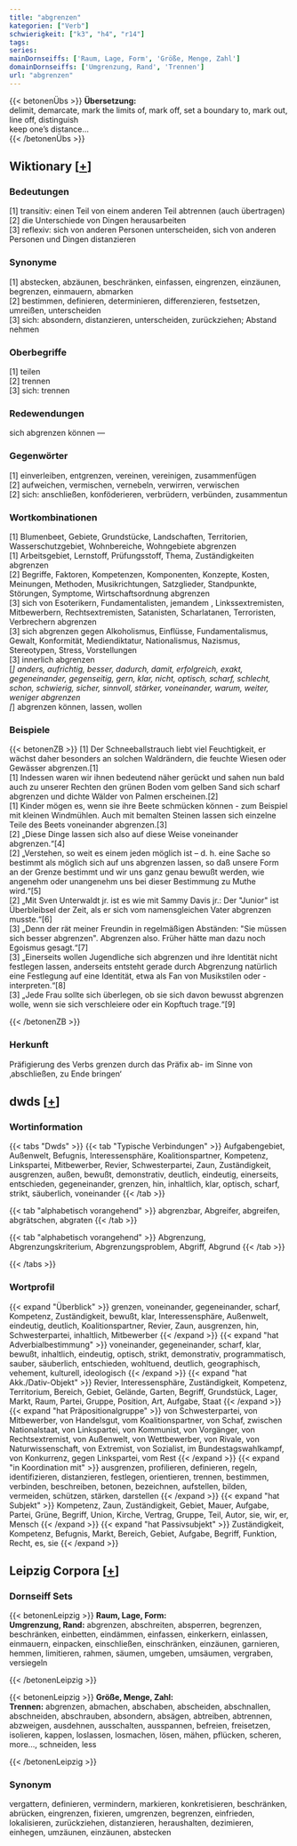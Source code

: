 ```yaml
---
title: "abgrenzen"
kategorien: ["Verb"]
schwierigkeit: ["k3", "h4", "r14"]
tags:
series:
mainDornseiffs: ['Raum, Lage, Form', 'Größe, Menge, Zahl']
domainDornseiffs: ['Umgrenzung, Rand', 'Trennen']
url: "abgrenzen"
---
```


{{< betonenÜbs >}}
**Übersetzung:**  
delimit, demarcate, mark the limits of, mark off, set a boundary to, mark out, line off, distinguish  
keep one’s distance...  
{{< /betonenÜbs >}}

## Wiktionary [[+](https://de.wiktionary.org/wiki/abgrenzen)]

### Bedeutungen
[1] transitiv: einen Teil von einem anderen Teil abtrennen (auch übertragen)  
[2] die Unterschiede von Dingen herausarbeiten  
[3] reflexiv: sich von anderen Personen unterscheiden, sich von anderen Personen und Dingen distanzieren  

### Synonyme
[1] abstecken, abzäunen, beschränken, einfassen, eingrenzen, einzäunen, begrenzen, einmauern, abmarken  
[2] bestimmen, definieren, determinieren, differenzieren, festsetzen, umreißen, unterscheiden  
[3] sich: absondern, distanzieren, unterscheiden, zurückziehen; Abstand nehmen  

### Oberbegriffe
[1] teilen  
[2] trennen  
[3] sich: trennen  

### Redewendungen
sich abgrenzen können —  

### Gegenwörter
[1] einverleiben, entgrenzen, vereinen, vereinigen, zusammenfügen  
[2] aufweichen, vermischen, vernebeln, verwirren, verwischen  
[2] sich: anschließen, konföderieren, verbrüdern, verbünden, zusammentun  

### Wortkombinationen
[1] Blumenbeet, Gebiete, Grundstücke, Landschaften, Territorien, Wasserschutzgebiet, Wohnbereiche, Wohngebiete abgrenzen  
[1] Arbeitsgebiet, Lernstoff, Prüfungsstoff, Thema, Zuständigkeiten abgrenzen  
[2] Begriffe, Faktoren, Kompetenzen, Komponenten, Konzepte, Kosten, Meinungen, Methoden, Musikrichtungen, Satzglieder, Standpunkte, Störungen, Symptome, Wirtschaftsordnung abgrenzen  
[3] sich von Esoterikern, Fundamentalisten, jemandem , Linkssextremisten, Mitbewerbern, Rechtsextremisten, Satanisten, Scharlatanen, Terroristen, Verbrechern abgrenzen  
[3] sich abgrenzen gegen Alkoholismus, Einflüsse, Fundamentalismus, Gewalt, Konformität, Mediendiktatur, Nationalismus, Nazismus, Stereotypen, Stress, Vorstellungen  
[3] innerlich abgrenzen  
[*] anders, aufrichtig, besser, dadurch, damit, erfolgreich, exakt, gegeneinander, gegenseitig, gern, klar, nicht, optisch, scharf, schlecht, schon, schwierig, sicher, sinnvoll, stärker, voneinander, warum, weiter, weniger abgrenzen  
[*] abgrenzen können, lassen, wollen  

### Beispiele
{{< betonenZB >}}
[1] Der Schneeballstrauch liebt viel Feuchtigkeit, er wächst daher besonders an solchen Waldrändern, die feuchte Wiesen oder Gewässer abgrenzen.[1]  
[1] Indessen waren wir ihnen bedeutend näher gerückt und sahen nun bald auch zu unserer Rechten den grünen Boden vom gelben Sand sich scharf abgrenzen und dichte Wälder von Palmen erscheinen.[2]  
[1] Kinder mögen es, wenn sie ihre Beete schmücken können - zum Beispiel mit kleinen Windmühlen. Auch mit bemalten Steinen lassen sich einzelne Teile des Beets voneinander abgrenzen.[3]  
[2] „Diese Dinge lassen sich also auf diese Weise voneinander abgrenzen.“[4]  
[2] „Verstehen, so weit es einem jeden möglich ist – d. h. eine Sache so bestimmt als möglich sich auf uns abgrenzen lassen, so daß unsere Form an der Grenze bestimmt und wir uns ganz genau bewußt werden, wie angenehm oder unangenehm uns bei dieser Bestimmung zu Muthe wird.“[5]  
[2] „Mit Sven Unterwaldt jr. ist es wie mit Sammy Davis jr.: Der "Junior" ist Überbleibsel der Zeit, als er sich vom namensgleichen Vater abgrenzen musste.“[6]  
[3] „Denn der rät meiner Freundin in regelmäßigen Abständen: "Sie müssen sich besser abgrenzen". Abgrenzen also. Früher hätte man dazu noch Egoismus gesagt.“[7]  
[3] „Einerseits wollen Jugendliche sich abgrenzen und ihre Identität nicht festlegen lassen, anderseits entsteht gerade durch Abgrenzung natürlich eine Festlegung auf eine Identität, etwa als Fan von Musikstilen oder -interpreten.“[8]  
[3] „Jede Frau sollte sich überlegen, ob sie sich davon bewusst abgrenzen wolle, wenn sie sich verschleiere oder ein Kopftuch trage.“[9]  

{{< /betonenZB >}}
### Herkunft
Präfigierung des Verbs grenzen durch das Präfix ab- im Sinne von ‚abschließen, zu Ende bringen‘  



## dwds [[+](https://www.dwds.de/wb/abgrenzen)]

### Wortinformation
{{< tabs "Dwds" >}}
{{< tab "Typische Verbindungen" >}}
Aufgabengebiet, Außenwelt, Befugnis, Interessensphäre, Koalitionspartner, Kompetenz, Linkspartei, Mitbewerber, Revier, Schwesterpartei, Zaun, Zuständigkeit, ausgrenzen, außen, bewußt, demonstrativ, deutlich, eindeutig, einerseits, entschieden, gegeneinander, grenzen, hin, inhaltlich, klar, optisch, scharf, strikt, säuberlich, voneinander
{{< /tab >}}

{{< tab "alphabetisch vorangehend" >}}
abgrenzbar, Abgreifer, abgreifen, abgrätschen, abgraten
{{< /tab >}}

{{< tab "alphabetisch vorangehend" >}}
Abgrenzung, Abgrenzungskriterium, Abgrenzungsproblem, Abgriff, Abgrund
{{< /tab >}}

{{< /tabs >}}

### Wortprofil
{{< expand "Überblick" >}} grenzen, voneinander, gegeneinander, scharf, Kompetenz, Zuständigkeit, bewußt, klar, Interessensphäre, Außenwelt, eindeutig, deutlich, Koalitionspartner, Revier, Zaun, ausgrenzen, hin, Schwesterpartei, inhaltlich, Mitbewerber {{< /expand >}}
{{< expand "hat Adverbialbestimmung" >}} voneinander, gegeneinander, scharf, klar, bewußt, inhaltlich, eindeutig, optisch, strikt, demonstrativ, programmatisch, sauber, säuberlich, entschieden, wohltuend, deutlich, geographisch, vehement, kulturell, ideologisch {{< /expand >}}
{{< expand "hat Akk./Dativ-Objekt" >}} Revier, Interessensphäre, Zuständigkeit, Kompetenz, Territorium, Bereich, Gebiet, Gelände, Garten, Begriff, Grundstück, Lager, Markt, Raum, Partei, Gruppe, Position, Art, Aufgabe, Staat {{< /expand >}}
{{< expand "hat Präpositionalgruppe" >}} von Schwesterpartei, von Mitbewerber, von Handelsgut, vom Koalitionspartner, von Schaf, zwischen Nationalstaat, von Linkspartei, von Kommunist, von Vorgänger, von Rechtsextremist, von Außenwelt, von Wettbewerber, von Rivale, von Naturwissenschaft, von Extremist, von Sozialist, im Bundestagswahlkampf, von Konkurrenz, gegen Linkspartei, vom Rest {{< /expand >}}
{{< expand "in Koordination mit" >}} ausgrenzen, profilieren, definieren, regeln, identifizieren, distanzieren, festlegen, orientieren, trennen, bestimmen, verbinden, beschreiben, betonen, bezeichnen, aufstellen, bilden, vermeiden, schützen, stärken, darstellen {{< /expand >}}
{{< expand "hat Subjekt" >}} Kompetenz, Zaun, Zuständigkeit, Gebiet, Mauer, Aufgabe, Partei, Grüne, Begriff, Union, Kirche, Vertrag, Gruppe, Teil, Autor, sie, wir, er, Mensch {{< /expand >}}
{{< expand "hat Passivsubjekt" >}} Zuständigkeit, Kompetenz, Befugnis, Markt, Bereich, Gebiet, Aufgabe, Begriff, Funktion, Recht, es, sie {{< /expand >}}

## Leipzig Corpora [[+](https://corpora.uni-leipzig.de/en/res?word=abgrenzen&corpusId=deu_newscrawl-public_2018)]

### Dornseiff Sets
{{< betonenLeipzig >}}
**Raum, Lage, Form:**  
**Umgrenzung, Rand:** abgrenzen, abschreiten, absperren, begrenzen, beschränken, einbetten, eindämmen, einfassen, einkerkern, einlassen, einmauern, einpacken, einschließen, einschränken, einzäunen, garnieren, hemmen, limitieren, rahmen, säumen, umgeben, umsäumen, vergraben, versiegeln  

{{< /betonenLeipzig >}}


{{< betonenLeipzig >}}
**Größe, Menge, Zahl:**  
**Trennen:** abgrenzen, abmachen, abschaben, abscheiden, abschnallen, abschneiden, abschrauben, absondern, absägen, abtreiben, abtrennen, abzweigen, ausdehnen, ausschalten, ausspannen, befreien, freisetzen, isolieren, kappen, loslassen, losmachen, lösen, mähen, pflücken, scheren, more..., schneiden, less  

{{< /betonenLeipzig >}}

### Synonym
vergattern, definieren, vermindern, markieren, konkretisieren, beschränken, abrücken, eingrenzen, fixieren, umgrenzen, begrenzen, einfrieden, lokalisieren, zurückziehen, distanzieren, heraushalten, dezimieren, einhegen, umzäunen, einzäunen, abstecken


